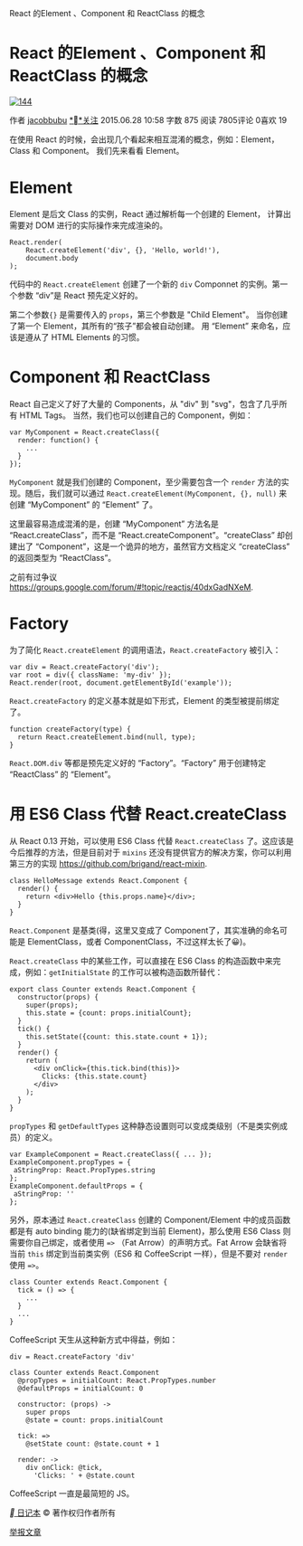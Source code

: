 React 的Element 、Component 和 ReactClass 的概念

# React 的Element 、Component 和 ReactClass 的概念

 [![144](../_resources/ee7c3841ee9ba2a982149ff641cf5ab9.png)](http://www.jianshu.com/u/8ca9803d6c8a)

 作者  [jacobbubu](http://www.jianshu.com/u/8ca9803d6c8a)  [**关注]()
 2015.06.28 10:58  字数 875  阅读 7805评论 0喜欢 19

在使用 React 的时候，会出现几个看起来相互混淆的概念，例如：Element，Class 和 Component。
我们先来看看 Element。

# Element

Element 是后文 Class 的实例，React 通过解析每一个创建的 Element， 计算出需要对 DOM 进行的实际操作来完成渲染的。

	React.render(
	    React.createElement('div', {}, 'Hello, world!'),
	    document.body
	);

代码中的 `React.createElement` 创建了一个新的 `div` Componnet 的实例。第一个参数 “div”是 React 预先定义好的。

第二个参数`{}` 是需要传入的 `props`，第三个参数是 "Child Element"。
当你创建了第一个 Element，其所有的“孩子”都会被自动创建。
用 “Element” 来命名，应该是遵从了 HTML Elements 的习惯。

# Component 和 ReactClass

React 自己定义了好了大量的 Components，从 "div" 到 "svg"，包含了几乎所有 HTML Tags。
当然，我们也可以创建自己的 Component，例如：

	var MyComponent = React.createClass({
	  render: function() {
	    ...
	  }
	});

`MyComponent` 就是我们创建的 Component，至少需要包含一个 `render` 方法的实现。随后，我们就可以通过 `React.createElement(MyComponent, {}, null)` 来创建 “MyComponent” 的 “Element” 了。

这里最容易造成混淆的是，创建 “MyComponent” 方法名是 “React.createClass”，而不是 “React.createComponent”。“createClass” 却创建出了 “Component”，这是一个诡异的地方，虽然官方文档定义 “createClass” 的返回类型为 “ReactClass”。

之前有过争议 https://groups.google.com/forum/#!topic/reactjs/40dxGadNXeM.

# Factory

为了简化 `React.createElement` 的调用语法，`React.createFactory` 被引入：

	var div = React.createFactory('div');
	var root = div({ className: 'my-div' });
	React.render(root, document.getElementById('example'));

`React.createFactory` 的定义基本就是如下形式，Element 的类型被提前绑定了。

	function createFactory(type) {
	  return React.createElement.bind(null, type);
	}

`React.DOM.div` 等都是预先定义好的 “Factory”。“Factory” 用于创建特定 “ReactClass” 的 “Element”。

# 用 ES6 Class 代替 React.createClass

从 React 0.13 开始，可以使用 ES6 Class 代替 `React.createClass` 了。这应该是今后推荐的方法，但是目前对于 `mixins` 还没有提供官方的解决方案，你可以利用第三方的实现 https://github.com/brigand/react-mixin.

	class HelloMessage extends React.Component {
	  render() {
	    return <div>Hello {this.props.name}</div>;
	  }
	}

`React.Component` 是基类(得，这里又变成了 Component了，其实准确的命名可能是 ElementClass，或者 ComponentClass，不过这样太长了😀)。

`React.createClass` 中的某些工作，可以直接在 ES6 Class 的构造函数中来完成，例如：`getInitialState` 的工作可以被构造函数所替代：

	export class Counter extends React.Component {
	  constructor(props) {
	    super(props);
	    this.state = {count: props.initialCount};
	  }
	  tick() {
	    this.setState({count: this.state.count + 1});
	  }
	  render() {
	    return (
	      <div onClick={this.tick.bind(this)}>
	        Clicks: {this.state.count}
	      </div>
	    );
	  }
	}

`propTypes` 和 `getDefaultTypes` 这种静态设置则可以变成类级别（不是类实例成员）的定义。

	var ExampleComponent = React.createClass({ ... });
	ExampleComponent.propTypes = {
	 aStringProp: React.PropTypes.string
	};
	ExampleComponent.defaultProps = {
	 aStringProp: ''
	};

另外，原本通过 `React.createClass` 创建的 Component/Element 中的成员函数都是有 auto binding 能力的(缺省绑定到当前 Element)，那么使用 ES6 Class 则需要你自己绑定，或者使用 `=>` （Fat Arrow）的声明方式。Fat Arrow 会缺省将当前 `this` 绑定到当前类实例（ES6 和 CoffeeScript 一样），但是不要对 `render` 使用 `=>`。

	class Counter extends React.Component {
	  tick = () => {
	    ...
	  }
	  ...
	}

CoffeeScript 天生从这种新方式中得益，例如：

	div = React.createFactory 'div'

	class Counter extends React.Component
	  @propTypes = initialCount: React.PropTypes.number
	  @defaultProps = initialCount: 0

	  constructor: (props) ->
	    super props
	    @state = count: props.initialCount

	  tick: =>
	    @setState count: @state.count + 1

	  render: ->
	    div onClick: @tick,
	      'Clicks: ' + @state.count

CoffeeScript 一直是最简短的 JS。

 [**  日记本](http://www.jianshu.com/nb/119017)
© 著作权归作者所有

 [举报文章]()